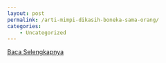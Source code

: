 ```yaml
---
layout: post
permalink: /arti-mimpi-dikasih-boneka-sama-orang/
categories:
    - Uncategorized
---
```


[Baca Selengkapnya](/02)